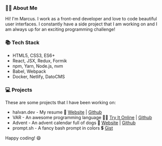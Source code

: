 ### 🙋‍♂️ About Me

Hi! I'm Marcus. I work as a front-end developer and love to code beautiful user interfaces.
I constantly have a side project that I am working on and I am always up for an exciting programming challenge!

### 📚 Tech Stack

- HTML5, CSS3, ES6+
- React, JSX, Redux, Formik
- npm, Yarn, Node.js, nvm
- Babel, Webpack
- Docker, Netlify, DatoCMS

### 💻 Projects

These are some projects that I have been working on:
- halvan.dev - My resume 📄 [Website](https://halvan.dev/) | [Github](https://github.com/machalvan/halvan)
- VAR - An awesome programming language 👨‍💻 [Try It Online](https://tio.run/##lZJPT8JAFMTv/RQTTpqQIBdNvBEgEWOQCOrRbNsHNmz31f1Tw6evu6WtcEBwD9vL/GbnvWkpdFU9v67QmypLGjt2GmtRss4sQbk8Jn2PHjAYYKEzZWGs/2xgGfaT4AzpaDZfBObDy3HqeH5pWe8JZKpw1t8ohc5ELAlXe9/r1sibri4xHbMqSds6TBOtpXxEofwjljak@8jWKNiYzL8WvY1ekLCrRx6eNh95@UZ5hbfqkjZcFL0/PF2ScGQg2ccSplOnTAaKLejLCYmbPqiOEoZYs5T8HeZIOCXEkpNtFKyWq9/MFyyjmbtDwjaaDdV2ofQzdvvCW1EppKOj3oMs1PSPVE1FLRGLZHvcU9S4jv/sx7vOVKIpp4OA8Q7Dmp5Mx92qT9ATaulWWNPT@QTnjqcfXV502cNYCWtNpmCVhunCj5FwnguVghVkpgi3VXX3Aw "VAR – Try It Online") | [Github](https://github.com/machalvan/VAR)
- Advent - An advent calendar full of dogs 🐶 [Website](https://advent.netlify.app/) | [Github](https://github.com/machalvan/advent)
- prompt.sh - A fancy bash prompt in colors 💲 [Gist](https://gist.github.com/machalvan/ba3f85556af84f3cf0c2472c69acbdd5)

Happy coding! 😄
